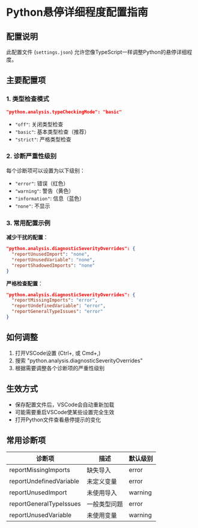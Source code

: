 # Python悬停详细程度配置指南

## 配置说明

此配置文件 (`settings.json`) 允许您像TypeScript一样调整Python的悬停详细程度。

## 主要配置项

### 1. 类型检查模式
```json
"python.analysis.typeCheckingMode": "basic"
```
- `"off"`: 关闭类型检查
- `"basic"`: 基本类型检查（推荐）
- `"strict"`: 严格类型检查

### 2. 诊断严重性级别
每个诊断项可以设置为以下级别：
- `"error"`: 错误（红色）
- `"warning"`: 警告（黄色）
- `"information"`: 信息（蓝色）
- `"none"`: 不显示

### 3. 常用配置示例

**减少干扰的配置**：
```json
"python.analysis.diagnosticSeverityOverrides": {
  "reportUnusedImport": "none",
  "reportUnusedVariable": "none",
  "reportShadowedImports": "none"
}
```

**严格检查配置**：
```json
"python.analysis.diagnosticSeverityOverrides": {
  "reportMissingImports": "error",
  "reportUndefinedVariable": "error",
  "reportGeneralTypeIssues": "error"
}
```

## 如何调整

1. 打开VSCode设置 (Ctrl+, 或 Cmd+,)
2. 搜索 "python.analysis.diagnosticSeverityOverrides"
3. 根据需要调整各个诊断项的严重性级别

## 生效方式

- 保存配置文件后，VSCode会自动重新加载
- 可能需要重启VSCode使某些设置完全生效
- 打开Python文件查看悬停提示的变化

## 常用诊断项

| 诊断项 | 描述 | 默认级别 |
|--------|------|----------|
| reportMissingImports | 缺失导入 | error |
| reportUndefinedVariable | 未定义变量 | error |
| reportUnusedImport | 未使用导入 | warning |
| reportGeneralTypeIssues | 一般类型问题 | error |
| reportUnusedVariable | 未使用变量 | warning |
